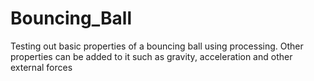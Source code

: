 # Bouncing_Ball
Testing out basic properties of a bouncing ball using processing. Other properties can be added to it such as gravity, acceleration and other external forces
